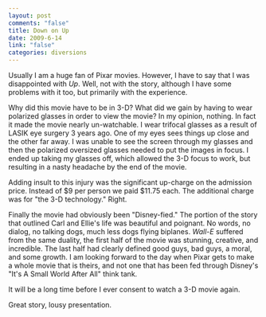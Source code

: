 ```yaml
--- 
layout: post
comments: "false"
title: Down on Up
date: 2009-6-14
link: "false"
categories: diversions
---
```

Usually I am a huge fan of Pixar movies. However, I have to say that I was disappointed with <em>Up</em>. Well, not with the story, although I have some problems with it too, but primarily with the experience.

Why did this movie have to be in 3-D? What did we gain by having to wear polarized glasses in order to view the movie? In my opinion, nothing. In fact it made the movie nearly un-watchable. I wear trifocal glasses as a result of LASIK eye surgery 3 years ago. One of my eyes sees things up close and the other far away. I was unable to see the screen through my glasses and then the polarized oversized glasses needed to put the images in focus. I ended up taking my glasses off, which allowed the 3-D focus to work, but resulting in a nasty headache by the end of the movie.

Adding insult to this injury was the significant up-charge on the admission price. Instead of $9 per person we paid $11.75 each. The additional charge was for "the 3-D technology." Right.

Finally the movie had obviously been "Disney-fied." The portion of the story that outlined Carl and Ellie's life was beautiful and poignant. No words, no dialog, no talking dogs, much less dogs flying biplanes. <em>Wall-E</em> suffered from the same duality, the first half of the movie was stunning, creative, and incredible. The last half had clearly defined good guys, bad guys, a moral, and some growth. I am looking forward to the day when Pixar gets to make a whole movie that is theirs, and not one that has been fed through Disney's "It's A Small World After All" think tank.

It will be a long time before I ever consent to watch a 3-D movie again.

Great story, lousy presentation.
